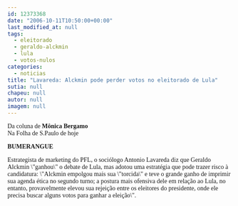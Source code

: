 ```yaml
---
id: 12373368
date: "2006-10-11T10:50:00+00:00"
last_modified_at: null
tags:
  - eleitorado
  - geraldo-alckmin
  - lula
  - votos-nulos
categories:
  - noticias
title: "Lavareda: Alckmin pode perder votos no eleitorado de Lula"
sutia: null
chapeu: null
autor: null
imagem: null
---
```

<p><P><FONT face=Verdana>Da coluna de <STRONG>Mônica Bergamo</STRONG><BR>Na Folha de S.Paulo de hoje</FONT></P></p>
<p><P><FONT face=Verdana><STRONG>BUMERANGUE</STRONG></FONT></P></p>
<p><P><FONT face=Verdana>Estrategista de marketing do PFL, o sociólogo Antonio Lavareda diz que Geraldo Alckmin \"ganhou\" o debate de Lula, mas adotou uma estratégia que pode trazer risco à candidatura: \"Alckmin empolgou mais sua \"torcida\" e teve o grande ganho de imprimir sua agenda ética no segundo turno; a postura mais ofensiva dele em relação ao Lula, no entanto, provavelmente elevou sua rejeição entre os eleitores do presidente, onde ele precisa buscar alguns votos para ganhar a eleição\".</FONT></P> </p>
